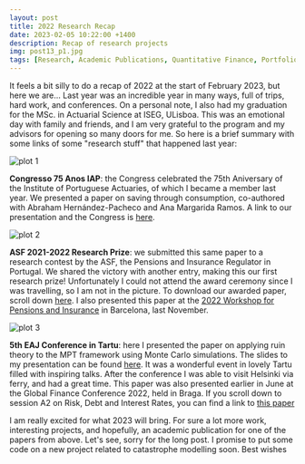 ```yaml
---
layout: post
title: 2022 Research Recap 
date: 2023-02-05 10:22:00 +1400
description: Recap of research projects 
img: post13_p1.jpg
tags: [Research, Academic Publications, Quantitative Finance, Portfolio Management, Behavioral Science, Actuarial Science, Pensions]
---
```



It feels a bit silly to do a recap of 2022 at the start of February 2023, but here we are... Last year was an incredible year in many ways, full of trips, hard work, and conferences. On a personal note, I also had my graduation for the MSc. in Actuarial Science at ISEG, ULisboa. This was an emotional day with family and friends, and I am very grateful to the program and my advisors for opening so many doors for me. So here is a brief summary with some links of some "research stuff" that happened last year: 


![plot 1]({{site.baseurl}}/assets/img/post13_p2.jpg)


**Congresso 75 Anos IAP**: the Congress celebrated the 75th Aniversary of the Institute of Portuguese Actuaries, of which I became a member last year. We presented a paper on saving through consumption, co-authored with Abraham Hernández-Pacheco and Ana Margarida Ramos. A link to our presentation and the Congress is [here](https://75anos2020iap.org/comunicacoes-ao-congresso/abraham-hernandez-pacheco/). 


![plot 2]({{site.baseurl}}/assets/img/post13_p3.png)


**ASF 2021-2022 Research Prize**: we submitted this same paper to a research contest by the ASF, the Pensions and Insurance Regulator in Portugal. We shared the victory with another entry, making this our first research prize! Unfortunately I could not attend the award ceremony since I was travelling, so I am not in the picture. To download our awarded paper, scroll down [here](https://1edicaopremioasf.admeus.pt/). I also presented this paper at the [2022 Workshop for Pensions and Insurance](https://www.ub.edu/pai/programme/) in Barcelona, last November.


![plot 3]({{site.baseurl}}/assets/img/post13_p4.jpg)

**5th EAJ Conference in Tartu**: here I presented the paper on applying ruin theory to the MPT framework using Monte Carlo simulations. The slides to my presentation can be found [here](https://sisu.ut.ee/sites/default/files/eaj-conference/files/eaj2022-presentations.pdf). It was a wonderful event in lovely Tartu filled with inspiring talks. After the conference I was able to visit Helsinki via ferry, and had a great time. This paper was also presented earlier in June at the Global Finance Conference 2022, held in Braga. If you scroll down to session A2 on Risk, Debt and Interest Rates, you can find a link to [this paper](https://www.glofin.org/copy-of-gfc-2022-program-1)


I am really excited for what 2023 will bring. For sure a lot more work, interesting projects, and hopefully, an academic publication for one of the papers from above. Let's see, sorry for the long post. I promise to put some code on a new project related to catastrophe modelling soon. Best wishes


